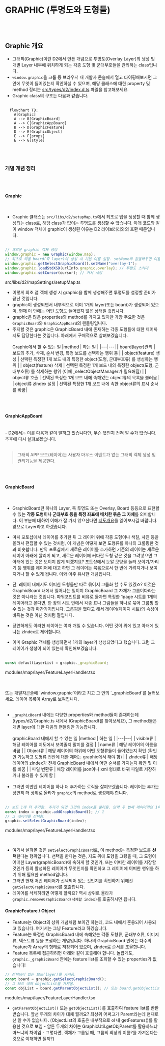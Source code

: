 # GRAPHIC (투명도와 도형들)

<br>
<br>

## Graphic 개요

- 그래픽(Graphic)이란 D2에서 만든 개념으로 투명도(Overlay Layer)의 생성 및 개별 Layer 내부에 위치하게 되는 각종 도형 및 군대부호들을 관리하는 class입니다.
- `window.graphic`을 크롬 등 브라우저 내 개발자 콘솔에서 열고 타이핑해보시면 그 안에 무엇이 들어있는지 확인하실 수 있으며, 해당 클래스에 대한 property 및 method 정리는 [src/types/d2/index.d.ts](../src/types/d2/Graphic.ts) 파일을 참고해보세요.
- Graphic class의 구조는 다음과 같습니다.
  <br>
  <br>

```mermaid
  flowchart TD;
    A[Graphic]
    A --> B[GraphicBoard]
    A --> C[GraphicAppBoard]
    B --> D[GraphicFeature]
    D --> E[GraphicObject]
    E --> F[props]
    E --> G[style]

```

<br>
<br>

### 개별 개념 정리

  <br>
  <br>

#### Graphic

<br>

- Graphic 클래스는 `src/libs/d2/setupMap.ts`에서 최초로 맵을 생성할 때 함께 생성되는 class로, 해당 class가 없이는 투명도를 생성할 수 없습니다. 아래 코드와 같이 window 객체에 graphic이 생성된 이유는 D2 라이브러리와의 호환 때문입니다.
  <br>
  <br>

```ts
// 새로운 graphic 객체 생성
window.graphic = new Graphic(window.map);
// 최초로 띄울 board(즉 layer)의 생성 시 기본 이름 설정. setName의 값을바꾸면 이름이 바뀜
window.graphic.getSelectGraphicBoard().setName("overlay-1");
window.graphic.loadStdXSD(urlInfo.graphic.overlay); // 투명도 스키마
window.graphic.setCursor(cursor); // 커서 세팅
```

src/libs/d2/mapSettings/setupMap.ts

- 이렇게 최초 맵 객체 생성 시 graphic을 함께 생성해주면 투명도를 설정할 준비가 끝난 것입니다.
- graphic이 생성되면서 내부적으로 이미 1개의 layer(또는 board)가 생성되어 있으며, 현재 이 안에는 어떤 도형도 들어있지 않은 상태일 것입니다.
- graphic은 많은 properties와 method를 가지고 있지만 가장 주요한 것은 `GraphicBoard`와 `GraphicAppBoard`의 핸들링입니다.
- 주지할 것은 graphic은 GraphicBoard 내에 존재하는 각종 도형들에 대한 제어까지도 담당한다는 것입니다. 아래에서 구체적으로 살펴보겠습니다.
  <br>
  <br>
  Graphic에서 할 수 있는 일
  |method | 하는 일 |
  |---|---|
  | board(layer)관리 | 보드의 추가, 삭제, 순서 변경, 특정 보드를 선택하는 행위 등 |
  | object(feature) 생성 | 선택된 특정한 1개 보드 내의 특정한 object(도형, 군대부호류) 를 생성하는 행위 |
  | object(feature) 삭제 | 선택된 특정한 1개 보드 내의 특정한 object(도형, 군대부호류) 를 삭제하는 행위 (이때 \_selectObjectManager가 필요해짐) |
  | object류 호출 | 선택된 특정한 1개 보드 내에 속해있는 object류의 목록을 불러옴 |
  | object류 zIndex 설정 | 선택된 특정한 1개 보드 내에 속한 object류의 표시 순서를 바꿈|

<br>
<br>

#### GraphicAppBoard

<br>
- D2에서는 이를 다음과 같이 말하고 있습니다만, 무슨 뜻인지 전혀 알 수가 없습니다. 추후에 다시 살펴보겠습니다.
<br>
<br>

> 그래픽 APP 보드(레이어)는 사용자 마우스 이벤트가 없는 그래픽 객체 생성 및 관리기능을 제공한다.

<br>
<br>

#### GraphicBoard

<br>

- GraphicBoard란 하나의 Layer, 즉 투명도 또는 Overlay, Board 등등으로 표현할 수 있는 <b>각종 도형이나 군대부호 등을 특정 좌표에 배치한 묶음 그 자체</b>를 의미합니다. 이 부분에 대하여 이해가 잘 가지 않으신다면 [지도개요](MAP.md)를 읽어보시길 바랍니다. 앞으로 Layer라고 하겠습니다.

- 마치 포토샵에서 레이어를 추가한 뒤 그 레이어 위에 각종 도형이나 색칠, 사진 등을 올려서 편집할 수 있는 것처럼, 이 개념은 어떻게 보면 도형류를 하나의 그뤂핑한 것과 비슷합니다. 만약 포토샵에서 새로운 레이어를 추가하면 기존의 레이어는 새로운 레이어 아래에 깔리게 되고, 새로운 레이어에 커다란 도형 같은 것을 그려넣으면 그 아래에 있는 것은 보이지 않게 되겠지요? 포토샵에서 눈알 모양을 눌러 보이기/가리기 등 행위를 레이어에 대고 하면 그 레이어는 묶음으로서 한 번에 가려지거나 보여지거나 할 수 있게 됩니다. 이와 아주 유사한 개념입니다.

- 단, 레이어 내에서도 어떠한 도형들만 따로 묶어서 그룹화 할 수도 있겠죠? 이것은 GraphicBoard 내에서 일어나는 일이지 GraphicBoard 그 자체가 그룹이다라는 것은 아니라는 것입니다. 파워포인트를 비유로 들자면 특정한 1page 시트를 1개의 레이어라고 본다면, 한 장의 시트 안에서 각종 표나 그림들을 하나로 묶어 그룹핑 할 수 있는 것과 마찬가지입니다. 그룹핑을 했다고 해서 레이어(페이지 시트)의 속성이 바뀌는 것은 아닌 것처럼 말입니다.

- 당연하게도 이러한 레이어는 여러 개일 수 있습니다. 어떤 것이 위에 있고 아래에 있냐는 zIndex로 제어합니다.

- 이미 Graphic 객체를 생성하면서 1개의 layer가 생성되었다고 했습니다. 그럼 그 레이어가 생성이 되어 있는지 확인해보겠습니다.
  <br>
  <br>

```ts
const defaultLayerList = graphic._graphicBoard;
```

modules/map/layer/FeatureLayerHandler.tsx

<br>
<br>
또는 개발자콘솔에 `window.graphic`이라고 치고 그 안의 `_graphicBoard`를 눌러보세요. 레이어 목록이 Array로 보여집니다.
<br>
<br>

- `_graphicBoard` 내에는 다양한 properties와 method들이 존재하는데(types/d2/Graphic.ts 내에서 IGraphicBoardf를 찾아보세요), 그 method들은 개별 layer에 대한 다음의 핸들링만 가능합니다.
  <br>
  <br>
  graphicBoard 내에서 할 수 있는 일
  |method | 하는 일 |
  |---|---|
  | visible류 | 해당 레이어를 지도에서 보여줄지 말지를 결정 |
  | name류 | 해당 레이어의 이름을 바꿈 |
  | Object류 | 해당 레이어의 하위에 어떤 도형류들이 들어있는지 확인 (확인만 가능하고 도형류 전반에 대한 제어는 graphic에서 해야 함) |
  | zIndex류 | 해당 레이어의 zIndex가 전체 GraphicBoard 내에서 어떤 순서를 가지는지 확인 및 이를 바꿈 |
  | 파일 변환류 | 해당 레이어를 json이나 xml 형태로 바꿔 파일로 저장하거나 불러올 수 있게 함 |
  <br>
  <br>
- 그러면 이번엔 레이어를 하나 더 추가하는 로직을 살펴보겠습니다. 레이어는 추가는 당연히 더 상위로 올라가 `graphic`의 method로 생성해야 합니다.
  <br>
  <br>

```ts
// 보드 1개 더 추가함. 추가가 되면 그것의 index를 불러옴. 만약 두 번째 레이어라면 1이 될 것임.
const index = graphic.addGraphicBoard(); // 1
// 그 레이어를 선택함.
graphic.setSelectGraphicBoard(index);
```

modules/map/layer/FeatureLayerHandler.tsx

 <br>

- 여기서 살펴볼 것은 `setSelectGraphicBoard`로, 이 method는 특정한 보드를 <b>선택</b>한다는 행위입니다. 선택을 한다는 것은, 지도 위에 도형을 그렸을 때, 그 도형이 어떠한 Layer(graphicBoard)에 속하게 할 것인가, 또는 어떠한 레이어를 저장할 것인가 등의 활성화된 레이어가 무엇인지를 확인하고 그 레이어에 어떠한 행위를 하기 위해 필요한 method입니다.
- 그러면 현재 어떤 레이어가 선택되어 있는 것인지를 확인하기 위해선 `getSelectGraphicBoard`를 호출합니다.
- 레이어를 삭제하려면 어떻게 할까요? 역시 상위로 올라가 `graphic.removeGraphicBoard(삭제할 index)`를 호출하시면 됩니다.

#### GraphicFeature / Object

- Feature는 Object의 상위 개념처럼 보이긴 하는데, 코드 내에서 혼용되어 사용되고 있습니다. 여기서는 그냥 Feature라고 하겠습니다.
- Feature는 특정한 GraphicBoard 내에 속해있는 각종 도형류, 군대부호류, 이미지류, 텍스트류 등을 포괄하는 개념입니다. 하나의 GraphicBoard 안에는 다수의 Feature가 Array의 형태로 저장되어 있으며, zIndex로 순서를 조율합니다.
- Feature 목록에 접근하려면 아래와 같이 호출해야 합니다. 놀랍게도, `graphic._graphicBoard` 안에는 feature list를 조회할 수 있는 properties가 없습니다!

```ts
// 선택되어 있는 보드(layer)를 가져옴.
const board = graphic.getSelectGraphicBoard();
// 그 보드 내의 objectList를 가져옴.
const objList = board.getParentObjectList(); // 또는 board.getObjectList()
```

modules/map/layer/FeatureLayerHandler.tsx

- `getParentObjectList()` 또는 `getObjectList()`를 호출하여 feature list를 반환받습니다. 앞선 두개의 차이가 대체 뭘까요? 최상위 어쩌고가 Parent라는데 현재로선 알 수가 없습니다. (ObjectList의 호출은 내부적으로 ol 내 getFeatures()를 활용한 것으로 보임 - 암튼 두개의 차이는 GraphicUtil.getObjParent를 활용하느냐 마느냐의 차이임 - 그렇다면, 객체가 그룹일 때, 그룹의 최상위 이름?를 가져온다는 것으로 이해하면 될까?)
